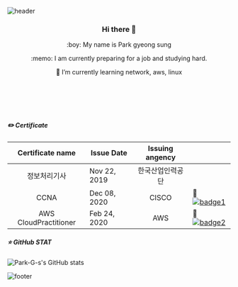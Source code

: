 ![header](https://capsule-render.vercel.app/api?type=slice&color=auto&height=200&section=header&text=Park%20Gyeong%20Sung&fontSize=30%&animation=twinkling&fontAlignY=23&fontAlign=75&rotate=12)

<h3 align=center> Hi there 👋</h3 align=center>
<p align=center>:boy: My name is Park gyeong sung  </p align=center>
<p align=center>:memo: I am currently preparing for a job and studying hard.</p align=center>

<p align=center> 🌱 I’m currently learning network, aws, linux </p align=center>
  
<br></br>
<br></br>

##### :pencil2: Certificate 


  |    Certificate name   | Issue Date   | Issuing angency  |   |
  |:---------------------:|--------------|:------------------:|---|
  | 정보처리기사          | Nov 22, 2019 | 한국산업인력공단 |   |
  | CCNA                  | Dec 08, 2020 | CISCO            | 🔗[![badge1](https://img.shields.io/badge/-link-brightgreen)](https://github.com/Park-G-s/image-repository/blob/master/cisco.GIF?raw=true)|
  | AWS CloudPractitioner | Feb 24, 2020 | AWS              | 🔗[![badge2](https://img.shields.io/badge/-link-brightgreen)](https://github.com/Park-G-s/image-repository/blob/master/aws.GIF?raw=true)|  


##### :star: GitHub STAT
![Park-G-s's GitHub stats](https://github-readme-stats.vercel.app/api?username=Park-G-s&show_icons=true&theme=&hide_border=true&hide_title=ture)

![footer](https://capsule-render.vercel.app/api?section=footer&type=slice&color=auto&height=200)
<!--
**Park-G-s/Park-G-s** is a ✨ _special_ ✨ repository because its `README.md` (this file) appears on your GitHub profile.</p align=center>

Here are some ideas to get you started:

- 🔭 I’m currently working on ...
- 🌱 I’m currently learning network, aws, linux
- 👯 I’m looking to collaborate on ...
- 🤔 I’m looking for help with ...
- 💬 Ask me about ...
- 📫 How to reach me: ...
- 😄 Pronouns: ...
- ⚡ Fun fact: ...
-->
